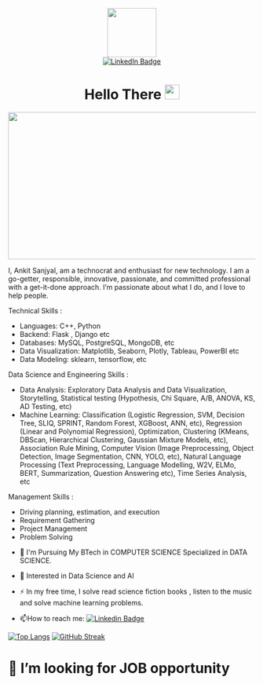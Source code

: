 <div id="header" align="center">
  <img src="https://media.giphy.com/media/M9gbBd9nbDrOTu1Mqx/giphy.gif" width="100"/>
</div>

<div id="badges" align="center">
  <a href="www.linkedin.com/in/ankit-sanjyal">
    <img src="https://img.shields.io/badge/LinkedIn-blue?style=for-the-badge&logo=linkedin&logoColor=white" alt="LinkedIn Badge"/> <br/>
    <img src="https://komarev.com/ghpvc/?username=ANKITSANJYAL&style=flat-square&color=blue" alt=""/>
  </a>
</div>



<h1 align="center">
  Hello There
  <img src="https://media.giphy.com/media/hvRJCLFzcasrR4ia7z/giphy.gif" width="30px"/>
</h1>

<div align="center">
  <img src="https://media.giphy.com/media/7c8QeB0VMddFOuu4iR/giphy.gif" width="600" height="300"/>
</div>

I, Ankit Sanjyal, am a technocrat and enthusiast for new technology. I am a go-getter, responsible, innovative, passionate, and committed professional with a get-it-done approach. I’m passionate about what I do, and I love to help people.


Technical Skills :
* Languages: C++, Python
* Backend: Flask , Django etc
* Databases: MySQL, PostgreSQL, MongoDB, etc
* Data Visualization: Matplotlib, Seaborn, Plotly, Tableau, PowerBI etc
* Data Modeling: sklearn, tensorflow, etc

Data Science and Engineering Skills :
* Data Analysis: Exploratory Data Analysis and Data Visualization, Storytelling, Statistical testing (Hypothesis, Chi Square, A/B, ANOVA, KS, AD Testing, etc)
* Machine Learning: Classification (Logistic Regression, SVM, Decision Tree, SLIQ, SPRINT, Random Forest, XGBoost, ANN, etc), Regression (Linear and Polynomial Regression), Optimization, Clustering (KMeans, DBScan, Hierarchical Clustering, Gaussian Mixture Models, etc), Association Rule Mining, Computer Vision (Image Preprocessing, Object Detection, Image Segmentation, CNN, YOLO, etc), Natural Language Processing (Text Preprocessing, Language Modelling, W2V, ELMo, BERT, Summarization, Question Answering etc), Time Series Analysis, etc

Management Skills : 
* Driving planning, estimation, and execution
* Requirement Gathering
* Project Management
* Problem Solving

- :telescope: I'm Pursuing My BTech in COMPUTER SCIENCE Specialized in DATA SCIENCE.

- :seedling: Interested in Data Science and AI

- :zap: In my free time, I solve read science fiction books , listen to the music and solve machine learning problems.



- :mailbox:How to reach me: [![Linkedin Badge](https://img.shields.io/badge/-Ankit-blue?style=flat&logo=Linkedin&logoColor=white)](www.linkedin.com/in/ankit-sanjyal)


[![Top Langs](https://github-readme-stats.vercel.app/api/top-langs/?username=ANKITSANJYAL&layout=compact&theme=vision-friendly-dark)](https://github.com/anuraghazra/github-readme-stats) [![GitHub Streak](http://github-readme-streak-stats.herokuapp.com?user=ANKITSANJYAL&theme=highcontrast)](https://git.io/streak-stats)

# 🤔 I’m looking for JOB opportunity
<!--
**ANKITSANJYAL/ANKITSANJYAL** is a ✨ _special_ ✨ repository because its `README.md` (this file) appears on your GitHub profile.

Here are some ideas to get you started:

### 🔭 I’m currently working on ...
🌱 I’m currently learning ...
👯 I’m looking to collaborate on ...
- help with ...
- 💬 Ask me about ...
- 📫 How to reach me: ...
- 😄 Pronouns: ...
- ⚡ Fun fact: ...
-->
